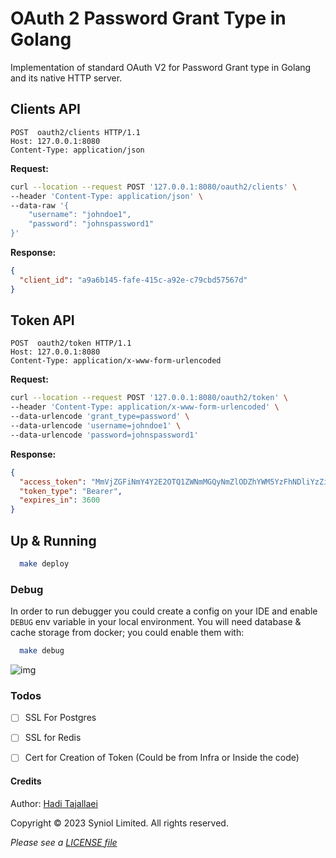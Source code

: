 # OAuth 2 Password Grant Type in Golang
Implementation of standard OAuth V2 for Password Grant type in Golang 
and its native HTTP server.


## Clients API
```text
POST  oauth2/clients HTTP/1.1
Host: 127.0.0.1:8080
Content-Type: application/json
```

__Request:__
```bash
curl --location --request POST '127.0.0.1:8080/oauth2/clients' \
--header 'Content-Type: application/json' \
--data-raw '{
    "username": "johndoe1",
    "password": "johnspassword1"
}'
```

__Response:__
```json
{
  "client_id": "a9a6b145-fafe-415c-a92e-c79cbd57567d"
}
```


## Token API
```text
POST  oauth2/token HTTP/1.1
Host: 127.0.0.1:8080
Content-Type: application/x-www-form-urlencoded
```

__Request:__
```bash
curl --location --request POST '127.0.0.1:8080/oauth2/token' \
--header 'Content-Type: application/x-www-form-urlencoded' \
--data-urlencode 'grant_type=password' \
--data-urlencode 'username=johndoe1' \
--data-urlencode 'password=johnspassword1'
```
__Response:__
```json
{
  "access_token": "MmVjZGFiNmY4Y2E2OTQ1ZWNmMGQyNmZlODZhYWM5YzFhNDliYzZiNzNkNmY2MjBmYThiMzM3NTEyODE1ZTc1YjNiZTcxODI3YjFjZDkzZDYyODRkODljZjdjMDU3NWY4M2Y2NjdiODg4ZTliZDIwMzlmMTRlYjkxZGEyYmFkMDM=",
  "token_type": "Bearer",
  "expires_in": 3600
}
```


## Up & Running

```bash
  make deploy
```


### Debug
In order to run debugger you could create a config on your IDE and enable `DEBUG` env variable in your 
local environment. You will need database & cache storage from docker; you could enable them with:

```bash
  make debug
```

![img](https://github.com/syniol/golang-oauth-password-grant/assets/68777073/5c24392a-29df-41c2-8f11-fd32a1053222)



### Todos
 * [ ] SSL For Postgres
 * [ ] SSL for Redis
 * [ ] Cert for Creation of Token (Could be from Infra or Inside the code)


#### Credits
Author: [Hadi Tajallaei](mailto:hadi@syniol.com)

Copyright &copy; 2023 Syniol Limited. All rights reserved.

_Please see a [LICENSE file](https://github.com/syniol/golang-oauth-password-grant/blob/main/LICENSE)_
